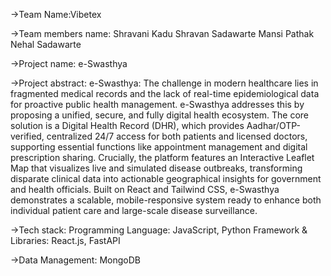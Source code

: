 ->Team Name:Vibetex 

->Team members name: 
Shravani Kadu
Shravan Sadawarte
Mansi Pathak
Nehal Sadawarte

->Project name: e-Swasthya

->Project abstract:
 e-Swasthya:
The challenge in modern healthcare lies in fragmented medical records and the lack of real-time epidemiological data for proactive public health management. e-Swasthya addresses this by proposing a unified, secure, and fully digital health ecosystem. The core solution is a Digital Health Record (DHR), which provides Aadhar/OTP-verified, centralized 24/7 access for both patients and licensed doctors, supporting essential functions like appointment management and digital prescription sharing. Crucially, the platform features an Interactive Leaflet Map  that visualizes live and simulated disease outbreaks, transforming disparate clinical data into actionable geographical insights for government and health officials. Built on React and Tailwind CSS, e-Swasthya demonstrates a scalable, mobile-responsive system ready to enhance both individual patient care and large-scale disease surveillance.

->Tech stack:
Programming Language: JavaScript, Python
Framework & Libraries: React.js, FastAPI

->Data Management: MongoDB


